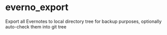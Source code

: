 everno_export
=============

Export all Evernotes to local directory tree for backup purposes, optionally auto-check them into git tree